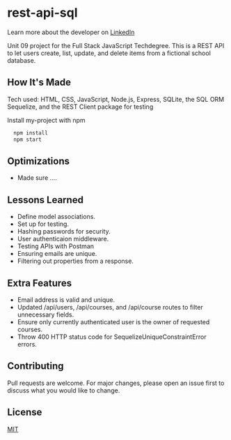 # rest-api-sql
Learn more about the developer on <a href="https://www.linkedin.com/in/tamarabuilds/" target="_blank">LinkedIn</a>

Unit 09 project for the Full Stack JavaScript Techdegree. This is a REST API to let users create, list, update, and delete items from a fictional school database.



## How It's Made

Tech used: HTML, CSS, JavaScript, Node.js, Express, SQLite, the SQL ORM Sequelize, and the REST Client package for testing

Install my-project with npm

```bash
  npm install
  npm start
```

## Optimizations

 * Made sure ....


## Lessons Learned

 * Define model associations.
 * Set up for testing.
 * Hashing passwords for security.
 * User authenticaion middleware.
 * Testing APIs with Postman
 * Ensuring emails are unique.
 * Filtering out properties from a response.


## Extra Features

* Email address is valid and unique.
* Updated /api/users, /api/courses, and /api/course routes to filter unnecessary fields.
* Ensure only currently authenticated user is the owner of requested courses.
* Throw 400 HTTP status code for SequelizeUniqueConstraintError errors.


## Contributing

Pull requests are welcome. For major changes, please open an issue first to discuss what you would like to change.


## License

[MIT](https://choosealicense.com/licenses/mit/)
